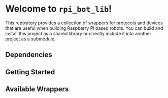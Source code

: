# Welcome to `rpi_bot_lib`!

This repository provides a collection of wrappers for protocols and devices that are useful when building Raspberry PI based robots. You can build and install this project as a shared library or directly include it into another project as a submodule.

## Dependencies

## Getting Started


## Available Wrappers


